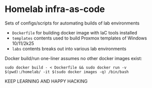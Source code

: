 # Homelab infra-as-code
Sets of configs/scripts for automating builds of lab environments
  *  `Dockerfile` for building docker image with IaC tools installed
  *  `templates` contents used to build Proxmox templates of Windows 10/11/2k25 
  *  `labs` contents breaks out into various lab environments

Docker build/run one-liner assumes no other docker images exist:
```
sudo docker build - < Dockerfile && sudo docker run -v $(pwd):/homelab/ -it $(sudo docker images -q) /bin/bash
```

KEEP LEARNING AND HAPPY HACKING
